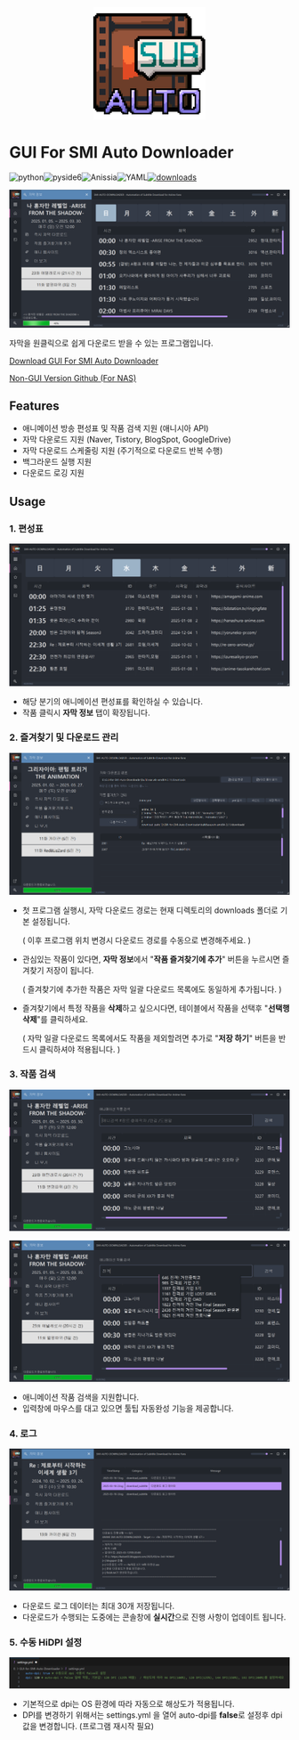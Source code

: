 <p align="center">
  <img src="./images/readme/logo.png" width="40%"/>
  <br>
</p>

# GUI For SMI Auto Downloader

![python]( https://img.shields.io/badge/Python-3776AB?style=for-the-badge&logo=Python&logoColor=white)![pyside6]( https://img.shields.io/badge/PySide6-%230092D2.svg?style=for-the-badge&logo=Qt&logocolor=white)![Anissia](https://img.shields.io/badge/Anissia-%230064BF.svg?style=for-the-badge&logoColor=white)![YAML](https://img.shields.io/badge/YAML-%23000000.svg?style=for-the-badge&logo=yaml&logoColor=white)[![downloads](https://img.shields.io/github/downloads/dhku/GUI-for-SMI-Auto-Downloader/total?style=for-the-badge)](https://github.com/dhku/GUI-for-SMI-Auto-Downloader/releases)

![title](./images/readme/main2.png)

자막을 원클릭으로 쉽게 다운로드 받을 수 있는 프로그램입니다. 

[Download GUI For SMI Auto Downloader](https://github.com/dhku/GUI-for-SMI-Auto-Downloader/releases)

[Non-GUI Version Github (For NAS)](https://github.com/dhku/SMI-Auto-Downloader) 

## Features

* 애니메이션 방송 편성표 및 작품 검색 지원 (애니시아 API)
* 자막 다운로드 지원 (Naver, Tistory, BlogSpot, GoogleDrive)
* 자막 다운로드 스케줄링 지원 (주기적으로 다운로드 반복 수행)
* 백그라운드 실행 지원
* 다운로드 로깅 지원

## Usage

### 1. 편성표

![title](./images/readme/anime2.png)

* 해당 분기의 애니메이션 편성표를 확인하실 수 있습니다. 
* 작품 클릭시 **자막 정보** 탭이 확장됩니다. 

### 2. 즐겨찾기 및 다운로드 관리

![title](./images/readme/download2.png)

* 첫 프로그램 실행시, 자막 다운로드 경로는 현재 디렉토리의 downloads 폴더로 기본 설정됩니다.

  ( 이후 프로그램 위치 변경시 다운로드 경로를 수동으로 변경해주세요. )

* 관심있는 작품이 있다면, **자막 정보**에서 "**작품 즐겨찾기에 추가**" 버튼을 누르시면 즐겨찾기 저장이 됩니다. 

  ( 즐겨찾기에 추가한 작품은 자막 일괄 다운로드 목록에도 동일하게 추가됩니다. )

* 즐겨찾기에서 특정 작품을 **삭제**하고 싶으시다면, 테이블에서 작품을 선택후 "**선택행 삭제**"를 클릭하세요.

  ( 자막 일괄 다운로드 목록에서도 작품을 제외할려면 추가로 "**저장 하기**" 버튼을 반드시 클릭하셔야 적용됩니다. )

### 3. 작품 검색

![title](./images/readme/search.png)

![title](./images/readme/search2.png)

* 애니메이션 작품 검색을 지원합니다. 
* 입력창에 마우스를 대고 있으면 툴팁 자동완성 기능을 제공합니다.

### 4. 로그

![title](./images/readme/log2.png)

* 다운로드 로그 데이터는 최대 30개 저장됩니다. 
* 다운로드가 수행되는 도중에는 콘솔창에 **실시간**으로 진행 사항이 업데이트 됩니다.

### 5. 수동 HiDPI 설정

<img src="./images/readme/resolution.png" alt="title"  />

* 기본적으로 dpi는 OS 환경에 따라 자동으로 해상도가 적용됩니다. 
* DPI를 변경하기 위해서는 settings.yml 을 열어 auto-dpi를 **false**로 설정후 dpi 값을 변경합니다. (프로그램 재시작 필요)